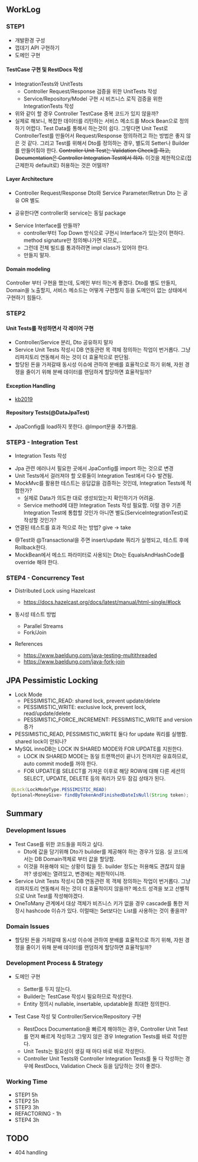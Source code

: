 ## WorkLog

### STEP1
* 개발환경 구성
* 껍데기 API 구현하기
* 도메인 구현

#### TestCase 구현 및 RestDocs 작성
* IntegrationTests와 UnitTests
  - Controller Request/Response 검증을 위한 UnitTests 작성
  - Service/Repository/Model 구현 시 비즈니스 로직 검증을 위한 IntegrationTests 작성  
* 위와 같이 할 경우 Controller TestCase 중복 코드가 있지 않을까?
* 실제로 해보니, 복잡한 데이터를 리턴하는 서비스 메소드를 Mock Bean으로 정의하기 어렵다. Test Data를 통해서 하는것이 쉽다. 그렇다면 Unit Test로 ControllerTest를 만들어서 Request/Response 정의하려고 하는 방법은 좋지 않은 것 같다. 
그리고 Test를 위해서 Dto를 정의하는 경우, 별도의 Setter나 Builder를 만들어줘야 한다. <s>Controller Unit Test는 Validation Check를 하고, Documentation은 Controller Integration Test에서 하자.</s> 이것을 제한적으로(접근제한자 default로) 허용하는 것은 어떨까?

#### Layer Architecture
* Controller Request/Response Dto와 Service Parameter/Retrun Dto 는 공유 OR 별도
 - 공유한다면 controller와 service는 동일 package 
* Service Interface를 만들까?
  - controller부터 Top Down 방식으로 구현시 Interface가 있는것이 편하다. method signature만 정의해나가면 되므로,..
  - 그런데 전체 빌드를 통과하려면 impl class가 있어야 한다.
  - 만들지 말자.
 
#### Domain modeling
Controller 부터 구현을 했는데, 도메인 부터 하는게 좋겠다. Dto를 별도 만들지, Domain을 노출할지, 서비스 메소드는 어떻게 구현할지 등을 도메인이 없는 상태에서 구현하기 힘들다.
 
### STEP2
#### Unit Tests를 작성하면서 각 레이어 구현
* Controller/Service 분리, Dto 공유하지 말자
* Service Unit Tests 작성시 DB 연동관련 목 객체 정의하는 작업이 번거롭다. 그냥 리파지토리 연동해서 하는 것이 더 효율적으로 판단됨.
* 할당된 돈을 가져갈때 동시성 이슈에 관하여 분배를 효율적으로 하기 위해, 자원 경쟁을 줄이기 위해 분배 데이터를 랜덤하게 할당하면 효율적일까?
 
#### Exception Handling
* [kb2019](https://github.com/jhkim105/kb2019/tree/master/src/main/java/com/example/demo/exception) 
 
#### Repository Tests(@DataJpaTest)
* JpaConfig를 load하지 못한다. @Import문을 추가했음. 
 
### STEP3 - Integration Test
* Integration Tests 작성
 - Jpa 관련 에러나서 필요한 곳에서 JpaConfig를 import 하는 것으로 변경
 - Unit Tests에서 걸러져야 할 오류들이 Integration Test에서 다수 발견됨.
 - MockMvc를 활용한 테스트는 응답값을 검증하는 것인데, Integration Tests에 적합한가?
   - 실제로 Data가 의도한 대로 생성되었는지 확인하기가 어려움.
   - Service method에 대한 Integration Tests 작성 필요함. 이럴 경우 기존 Integration Test에 통합할 것인가 아니면 별도(ServiceIntegrationTest)로 작성할 것인가? 
 - 연결된 테스트를 효과 적으로 하는 방법? give -> take
* @Test와 @Transactional을 주면 insert/update 쿼리가 실행되고, 테스트 후에 Rollback한다.
* MockBean에서 메소드 파라미터로 사용되는 Dto는 EqualsAndHashCode를 override 해야 한다.

### STEP4 - Concurrency Test
* Distributed Lock using Hazelcast
  - https://docs.hazelcast.org/docs/latest/manual/html-single/#lock 
  
* 동시성 테스트 방법
  - Parallel Streams
  - Fork/Join

* References
  - https://www.baeldung.com/java-testing-multithreaded
  - https://www.baeldung.com/java-fork-join
 
 
## JPA Pessimistic Locking
* Lock Mode
  - PESSIMISTIC_READ: shared lock, prevent update/delete
  - PESSIMISTIC_WRITE: exclusive lock,  prevent lock, read/update/delete
  - PESSIMISTIC_FORCE_INCREMENT: PESSIMISTIC_WRITE and version 증가
* PESSIMISTIC_READ, PESSIMISTIC_WRITE 둘다 for update 쿼리를 실행함. shared lock이 안되나? 
* MySQL innoDB는 LOCK IN SHARED MODE와 FOR UPDATE를 지원한다. 
  - LOCK IN SHARED MODE는 동일 트랜잭션이 끝나기 전까지만 유효하므로, auto commit mode를 꺼야 한다.
  - FOR UPDATE를 SELECT를 가져온 이후로 해당 ROW에 대해 다른 세션의 SELECT, UPDATE, DELETE 등의 쿼리가 모두 잠김 상태가 된다. 
 
```java
  @Lock(LockModeType.PESSIMISTIC_READ)
  Optional<MoneyGive> findByTokenAndFinishedDateIsNull(String token);
```


 
 
## Summary
### Development Issues
* Test Case를 위한 코드들을 피하고 싶다. 
  - Dto에 값을 담기위해 Dto가 builder를 제공해야 하는 경우가 있음. 실 코드에서는 DB Domain객체로 부터 값을 할당함.
  - 이것을 허용해야 되는 상황이 많을 듯. builder 정도는 허용해도 괜찮지 않을까? 생성에는 열려있고, 변경에는 제한적이니까. 
* Service Unit Tests 작성시 DB 연동관련 목 객체 정의하는 작업이 번거롭다. 그냥 리파지토리 연동해서 하는 것이 더 효율적이지 않을까? 메소드 성격을 보고 선별적으로 Unit Test를 작성해야겠다.
* OneToMany 관계에서 대상 객체가 비즈니스 키가 없을 경우 cascade를 통한 저장시 hashcode 이슈가 있다. 이럴때는 Set보다는 List를 사용하는 것이 좋을까?



### Domain Issues
* 할당된 돈을 가져갈때 동시성 이슈에 관하여 분배를 효율적으로 하기 위해, 자원 경쟁을 줄이기 위해 분배 데이터를 랜덤하게 할당하면 효율적일까?


### Development Process & Strategy
* 도메인 구현
  - Setter를 두지 않는다.
  - Builder는 TestCase 작성시 필요하므로 작성한다.
  - Entity 정의시 nullable, insertable, updatable을 최대한 정의한다.
  
* Test Case 작성 및 Controller/Service/Repository 구현
  - RestDocs Documentation을 빠르게 해야하는 경우, Controller Unit Test를 먼저 빠르게 작성하고 그렇지 않은 경우 Integration Tests를 바로 작성한다.
  - Unit Tests는 필요성이 생길 때 마다 바로 바로 작성한다.
  - Controller Unit Tests와 Controller Integration Tests를 둘 다 작성하는 경우에 RestDocs, Validation Check 등을 담당하는 것이 좋겠다.
    
### Working Time
* STEP1 5h
* STEP2 5h
* STEP3 3h
* REFACTORING - 1h
* STEP4 3h 
 
## TODO
* 404 handling
 
 







